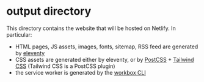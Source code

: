 # output directory

This directory contains the website that will be hosted on Netlify. In particular:

- HTML pages, JS assets, images, fonts, sitemap, RSS feed are generated by [eleventy](https://github.com/11ty/eleventy)
- CSS assets are generated either by eleventy, or by [PostCSS](https://github.com/postcss/postcss) + [Tailwind CSS](https://github.com/tailwindlabs/tailwindcss) (Tailwind CSS is a PostCSS plugin)
- the service worker is generated by the [workbox CLI](https://developer.chrome.com/docs/workbox/modules/workbox-cli/)
